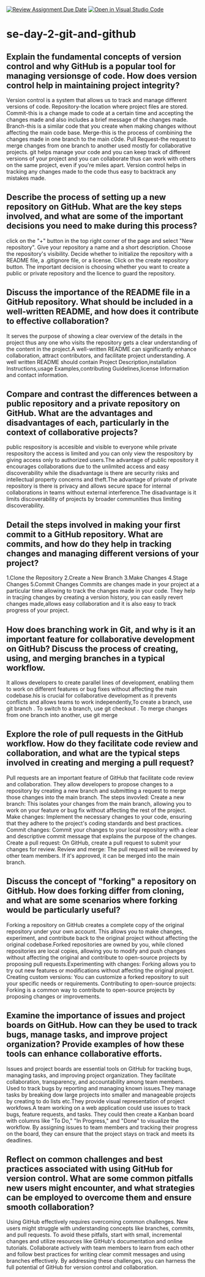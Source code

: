[![Review Assignment Due Date](https://classroom.github.com/assets/deadline-readme-button-22041afd0340ce965d47ae6ef1cefeee28c7c493a6346c4f15d667ab976d596c.svg)](https://classroom.github.com/a/8wgCKhpZ)
[![Open in Visual Studio Code](https://classroom.github.com/assets/open-in-vscode-2e0aaae1b6195c2367325f4f02e2d04e9abb55f0b24a779b69b11b9e10269abc.svg)](https://classroom.github.com/online_ide?assignment_repo_id=15613883&assignment_repo_type=AssignmentRepo)
# se-day-2-git-and-github
## Explain the fundamental concepts of version control and why GitHub is a popular tool for managing versionsge  of code. How does version control help in maintaining project integrity? 
Version control is a system that allows us to track and manage different versions of code.
Repository-the location where project files are stored.
Commit-this is a change made to code at a certain time and accepting the changes made and also includes a brief message of the changes made.
Branch-this is a similar code that you create when making changes without affecting the main code base.
Merge-this is the process of combining the changes made in one branch to the main c0de.
Pull Request-the request to merge changes from one branch to another used mostly for collaborative projects.
git helps manage your code and you can keep track of different versions of your project and you can collaborate thus can work with others on the same project, even if you're miles apart. Version control helps in tracking any changes made to the code thus easy to backtrack any mistakes made.
## Describe the process of setting up a new repository on GitHub. What are the key steps involved, and what are some of the important decisions you need to make during this process?
click on the "+" button in the top right corner of the page and select "New repository".
Give your repository a name and a short description.
Choose the repository's visibility.
Decide whether to initialize the repository with a README file, a .gitignore file, or a license.
Click on the create repository button.
The important decision is choosing whether you want to create a public or private repository and the licence to guard the repository.
## Discuss the importance of the README file in a GitHub repository. What should be included in a well-written README, and how does it contribute to effective collaboration?
It serves the purpose of showing a clear overview of the details in the project thus any one who visits the repository gets a clear understanding of the content in the project.A well-written README can significantly enhance collaboration, attract contributors, and facilitate project understanding. A well written README should contain Project Description,installation Instructions,usage Examples,contributing Guidelines,license Information and contact information.
## Compare and contrast the differences between a public repository and a private repository on GitHub. What are the advantages and disadvantages of each, particularly in the context of collaborative projects?
public respository is accesible and visible to everyone while private respository the access is limited and you can only view the respository by giving access only to authorized users.The advantage of public repository it encourages collaborations due to the unlimited access and easy discoverability while the disadvantage is there are security risks and intellectual property concerns and theft.The advantage of private of private repository is there is privacy and allows secure space for internal collaborations in teams without external interference.The disadvantage is it limits discoverability of projects by broader communities thus limiting discoverability. 
## Detail the steps involved in making your first commit to a GitHub repository. What are commits, and how do they help in tracking changes and managing different versions of your project?
1.Clone the Repository
2.Create a New Branch
3.Make Changes
4.Stage Changes
5.Commit Changes
Commits are  changes made in your project at a particular time allowing to track the changes made in your code. They help in tracjing changes by creating a version history, you can easily revert changes made,allows easy collaboration and it is also easy to track progress of your project.

## How does branching work in Git, and why is it an important feature for collaborative development on GitHub? Discuss the process of creating, using, and merging branches in a typical workflow.
It allows developers to create parallel lines of development, enabling them to work on different features or bug fixes without affecting the main codebase.his is crucial for collaborative development as it prevents conflicts and allows teams to work independently,To create a branch, use git branch <branch-name>. To switch to a branch, use git checkout <branch-name>. To merge changes from one branch into another, use git merge <branch-name>


## Explore the role of pull requests in the GitHub workflow. How do they facilitate code review and collaboration, and what are the typical steps involved in creating and merging a pull request?
Pull requests are an important feature of GitHub that facilitate code review and collaboration. They allow developers to propose changes to a repository by creating a new branch and submitting a request to merge those changes into the main branch.
The steps invovled:
Create a new branch: This isolates your changes from the main branch, allowing you to work on your feature or bug fix without affecting the rest of the project.
Make changes: Implement the necessary changes to your code, ensuring that they adhere to the project's coding standards and best practices.
Commit changes: Commit your changes to your local repository with a clear and descriptive commit message that explains the purpose of the changes.
Create a pull request: On GitHub, create a pull request to submit your changes for review.
Review and merge: The pull request will be reviewed by other team members. If it's approved, it can be merged into the main branch.

## Discuss the concept of "forking" a repository on GitHub. How does forking differ from cloning, and what are some scenarios where forking would be particularly useful?
Forking a repository on GitHub creates a complete copy of the original repository under your own account. This allows you to make changes, experiment, and contribute back to the original project without affecting the original codebase.Forked repositories are owned by you, while cloned repositories are local copies, allowing you to modify and push changes without affecting the original and contribute to open-source projects by proposing pull requests.Experimenting with changes: Forking allows you to try out new features or modifications without affecting the original project.
Creating custom versions: You can customize a forked repository to suit your specific needs or requirements.
Contributing to open-source projects: Forking is a common way to contribute to open-source projects by proposing changes or improvements.

## Examine the importance of issues and project boards on GitHub. How can they be used to track bugs, manage tasks, and improve project organization? Provide examples of how these tools can enhance collaborative efforts.
Issues and project boards are essential tools on GitHub for tracking bugs, managing tasks, and improving project organization. They facilitate collaboration, transparency, and accountability among team members. Used to track bugs by reporting and managing known issues.They manage tasks by breaking dow large projects into smaller and manageable projects by creating to do lists etc.They provide visual representation of project workfows.A team working on a web application could use issues to track bugs, feature requests, and tasks. They could then create a Kanban board with columns like "To Do," "In Progress," and "Done" to visualize the workflow. By assigning issues to team members and tracking their progress on the board, they can ensure that the project stays on track and meets its deadlines.

## Reflect on common challenges and best practices associated with using GitHub for version control. What are some common pitfalls new users might encounter, and what strategies can be employed to overcome them and ensure smooth collaboration?
Using GitHub effectively requires overcoming common challenges. New users might struggle with understanding concepts like branches, commits, and pull requests. To avoid these pitfalls, start with small, incremental changes and utilize resources like GitHub's documentation and online tutorials. Collaborate actively with team members to learn from each other and follow best practices for writing clear commit messages and using branches effectively. By addressing these challenges, you can harness the full potential of GitHub for version control and collaboration.

